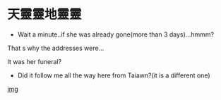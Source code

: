 # 天靈靈地靈靈

- Wait a minute..if she was already gone(more than 3 days)...hmmm?

That s why the addresses were...

It was her funeral?

- Did it follow me all the way here from Taiawn?(it is a different one)

[img](https://as2.ftcdn.net/v2/jpg/06/03/64/21/1000_F_603642100_CSzS87WPNz9tV4CNxBHun8MJXth5y0iw.jpg)

